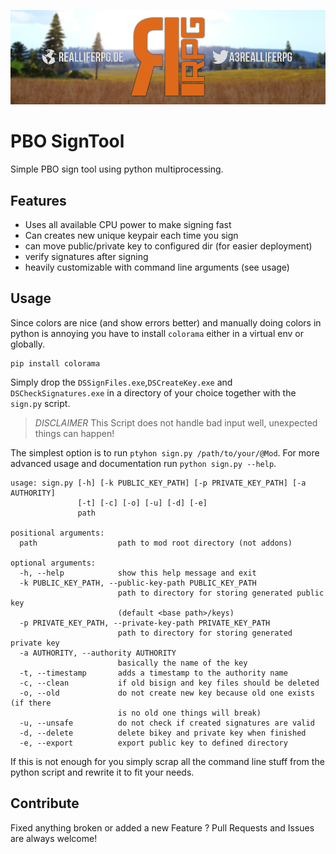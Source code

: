 ![Banner](https://raw.githubusercontent.com/A3ReallifeRPG/RealLifeRPGLauncher/master/resources/img/banner.png)

# PBO SignTool
Simple PBO sign tool using python multiprocessing. 

## Features
- Uses all available CPU power to make signing fast
- Can creates new unique keypair each time you sign
- can move public/private key to configured dir (for easier deployment)
- verify signatures after signing
- heavily customizable with command line arguments (see usage)

## Usage
Since colors are nice (and show errors better) and manually doing colors in python is annoying you have to
install `colorama` either in a virtual env or globally.

```
pip install colorama
```

Simply drop the `DSSignFiles.exe`,`DSCreateKey.exe` and `DSCheckSignatures.exe` in a directory of your choice 
together with the `sign.py` script.

> *DISCLAIMER* This Script does not handle bad input well, unexpected things can happen!

The simplest option is to run `ptyhon sign.py /path/to/your/@Mod`. 
For more advanced usage and documentation run `python sign.py --help`.

```
usage: sign.py [-h] [-k PUBLIC_KEY_PATH] [-p PRIVATE_KEY_PATH] [-a AUTHORITY]
               [-t] [-c] [-o] [-u] [-d] [-e]
               path

positional arguments:
  path                  path to mod root directory (not addons)

optional arguments:
  -h, --help            show this help message and exit
  -k PUBLIC_KEY_PATH, --public-key-path PUBLIC_KEY_PATH
                        path to directory for storing generated public key
                        (default <base path>/keys)
  -p PRIVATE_KEY_PATH, --private-key-path PRIVATE_KEY_PATH
                        path to directory for storing generated private key
  -a AUTHORITY, --authority AUTHORITY
                        basically the name of the key
  -t, --timestamp       adds a timestamp to the authority name
  -c, --clean           if old bisign and key files should be deleted
  -o, --old             do not create new key because old one exists (if there
                        is no old one things will break)
  -u, --unsafe          do not check if created signatures are valid
  -d, --delete          delete bikey and private key when finished
  -e, --export          export public key to defined directory
```

If this is not enough for you simply scrap all the command line stuff from the python script and 
rewrite it to fit your needs.

## Contribute
Fixed anything broken or added a new Feature ? Pull Requests and Issues are always welcome!